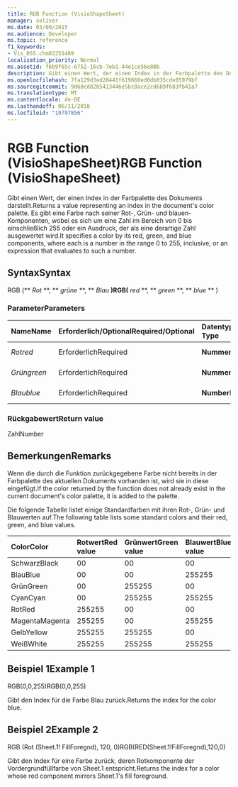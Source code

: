 ```yaml
---
title: RGB Function (VisioShapeSheet)
manager: soliver
ms.date: 03/09/2015
ms.audience: Developer
ms.topic: reference
f1_keywords:
- Vis_DSS.chm82251489
localization_priority: Normal
ms.assetid: f6b9f65c-6752-16cb-7eb1-44e1ce56e80b
description: Gibt einen Wert, der einen Index in der Farbpalette des Dokuments darstellt. Es gibt eine Farbe nach seiner Rot-, Grün- und blauen-Komponenten, wobei es sich um eine Zahl im Bereich von 0 bis einschließlich 255 oder ein Ausdruck, der als eine derartige Zahl ausgewertet wird.
ms.openlocfilehash: 7fa129d3ed28441f619660ed0db035cde85979bf
ms.sourcegitcommit: 9d60cd82b5413446e5bc8ace2cd689f683fb41a7
ms.translationtype: MT
ms.contentlocale: de-DE
ms.lasthandoff: 06/11/2018
ms.locfileid: "19797856"
---
```

# <a name="rgb-function-visioshapesheet"></a><span data-ttu-id="828f0-104">RGB Function (VisioShapeSheet)</span><span class="sxs-lookup"><span data-stu-id="828f0-104">RGB Function (VisioShapeSheet)</span></span>

<span data-ttu-id="828f0-105">Gibt einen Wert, der einen Index in der Farbpalette des Dokuments darstellt.</span><span class="sxs-lookup"><span data-stu-id="828f0-105">Returns a value representing an index in the document's color palette.</span></span> <span data-ttu-id="828f0-106">Es gibt eine Farbe nach seiner Rot-, Grün- und blauen-Komponenten, wobei es sich um eine Zahl im Bereich von 0 bis einschließlich 255 oder ein Ausdruck, der als eine derartige Zahl ausgewertet wird.</span><span class="sxs-lookup"><span data-stu-id="828f0-106">It specifies a color by its red, green, and blue components, where each is a number in the range 0 to 255, inclusive, or an expression that evaluates to such a number.</span></span> 
  
## <a name="syntax"></a><span data-ttu-id="828f0-107">Syntax</span><span class="sxs-lookup"><span data-stu-id="828f0-107">Syntax</span></span>

<span data-ttu-id="828f0-108">RGB (** *Rot* **, ** *grüne* **, ** *Blau* **)</span><span class="sxs-lookup"><span data-stu-id="828f0-108">RGB(** *red* **, ** *green* **, ** *blue* ** )</span></span> 
  
### <a name="parameters"></a><span data-ttu-id="828f0-109">Parameter</span><span class="sxs-lookup"><span data-stu-id="828f0-109">Parameters</span></span>

|<span data-ttu-id="828f0-110">**Name**</span><span class="sxs-lookup"><span data-stu-id="828f0-110">**Name**</span></span>|<span data-ttu-id="828f0-111">**Erforderlich/Optional**</span><span class="sxs-lookup"><span data-stu-id="828f0-111">**Required/Optional**</span></span>|<span data-ttu-id="828f0-112">**Datentyp**</span><span class="sxs-lookup"><span data-stu-id="828f0-112">**Data Type**</span></span>|<span data-ttu-id="828f0-113">**Beschreibung**</span><span class="sxs-lookup"><span data-stu-id="828f0-113">**Description**</span></span>|
|:-----|:-----|:-----|:-----|
| <span data-ttu-id="828f0-114">_Rot_</span><span class="sxs-lookup"><span data-stu-id="828f0-114">_red_</span></span> <br/> |<span data-ttu-id="828f0-115">Erforderlich</span><span class="sxs-lookup"><span data-stu-id="828f0-115">Required</span></span>  <br/> |<span data-ttu-id="828f0-116">**Nummer**</span><span class="sxs-lookup"><span data-stu-id="828f0-116">**Number**</span></span> <br/> |<span data-ttu-id="828f0-117">Die Rotkomponente.</span><span class="sxs-lookup"><span data-stu-id="828f0-117">The red component.</span></span>  <br/> |
| <span data-ttu-id="828f0-118">_Grün_</span><span class="sxs-lookup"><span data-stu-id="828f0-118">_green_</span></span> <br/> |<span data-ttu-id="828f0-119">Erforderlich</span><span class="sxs-lookup"><span data-stu-id="828f0-119">Required</span></span>  <br/> |<span data-ttu-id="828f0-120">**Nummer**</span><span class="sxs-lookup"><span data-stu-id="828f0-120">**Number**</span></span> <br/> |<span data-ttu-id="828f0-121">Die Grünkomponente.</span><span class="sxs-lookup"><span data-stu-id="828f0-121">The green component.</span></span>  <br/> |
| <span data-ttu-id="828f0-122">_Blau_</span><span class="sxs-lookup"><span data-stu-id="828f0-122">_blue_</span></span> <br/> |<span data-ttu-id="828f0-123">Erforderlich</span><span class="sxs-lookup"><span data-stu-id="828f0-123">Required</span></span>  <br/> |<span data-ttu-id="828f0-124">**Number**</span><span class="sxs-lookup"><span data-stu-id="828f0-124">**Nmber**</span></span> <br/> |<span data-ttu-id="828f0-125">Die Blaukomponente.</span><span class="sxs-lookup"><span data-stu-id="828f0-125">The blue component.</span></span>  <br/> |
   
### <a name="return-value"></a><span data-ttu-id="828f0-126">Rückgabewert</span><span class="sxs-lookup"><span data-stu-id="828f0-126">Return value</span></span>

<span data-ttu-id="828f0-127">Zahl</span><span class="sxs-lookup"><span data-stu-id="828f0-127">Number</span></span>
  
## <a name="remarks"></a><span data-ttu-id="828f0-128">Bemerkungen</span><span class="sxs-lookup"><span data-stu-id="828f0-128">Remarks</span></span>

<span data-ttu-id="828f0-129">Wenn die durch die Funktion zurückgegebene Farbe nicht bereits in der Farbpalette des aktuellen Dokuments vorhanden ist, wird sie in diese eingefügt.</span><span class="sxs-lookup"><span data-stu-id="828f0-129">If the color returned by the function does not already exist in the current document's color palette, it is added to the palette.</span></span>
  
<span data-ttu-id="828f0-130">Die folgende Tabelle listet einige Standardfarben mit ihren Rot-, Grün- und Blauwerten auf.</span><span class="sxs-lookup"><span data-stu-id="828f0-130">The following table lists some standard colors and their red, green, and blue values.</span></span>
  
|<span data-ttu-id="828f0-131">**Color**</span><span class="sxs-lookup"><span data-stu-id="828f0-131">**Color**</span></span>|<span data-ttu-id="828f0-132">**Rotwert**</span><span class="sxs-lookup"><span data-stu-id="828f0-132">**Red value**</span></span>|<span data-ttu-id="828f0-133">**Grünwert**</span><span class="sxs-lookup"><span data-stu-id="828f0-133">**Green value**</span></span>|<span data-ttu-id="828f0-134">**Blauwert**</span><span class="sxs-lookup"><span data-stu-id="828f0-134">**Blue value**</span></span>|
|:-----|:-----|:-----|:-----|
|<span data-ttu-id="828f0-135">Schwarz</span><span class="sxs-lookup"><span data-stu-id="828f0-135">Black</span></span>  <br/> |<span data-ttu-id="828f0-136">0</span><span class="sxs-lookup"><span data-stu-id="828f0-136">0</span></span>  <br/> |<span data-ttu-id="828f0-137">0</span><span class="sxs-lookup"><span data-stu-id="828f0-137">0</span></span>  <br/> |<span data-ttu-id="828f0-138">0</span><span class="sxs-lookup"><span data-stu-id="828f0-138">0</span></span>  <br/> |
|<span data-ttu-id="828f0-139">Blau</span><span class="sxs-lookup"><span data-stu-id="828f0-139">Blue</span></span>  <br/> |<span data-ttu-id="828f0-140">0</span><span class="sxs-lookup"><span data-stu-id="828f0-140">0</span></span>  <br/> |<span data-ttu-id="828f0-141">0</span><span class="sxs-lookup"><span data-stu-id="828f0-141">0</span></span>  <br/> |<span data-ttu-id="828f0-142">255</span><span class="sxs-lookup"><span data-stu-id="828f0-142">255</span></span>  <br/> |
|<span data-ttu-id="828f0-143">Grün</span><span class="sxs-lookup"><span data-stu-id="828f0-143">Green</span></span>  <br/> |<span data-ttu-id="828f0-144">0</span><span class="sxs-lookup"><span data-stu-id="828f0-144">0</span></span>  <br/> |<span data-ttu-id="828f0-145">255</span><span class="sxs-lookup"><span data-stu-id="828f0-145">255</span></span>  <br/> |<span data-ttu-id="828f0-146">0</span><span class="sxs-lookup"><span data-stu-id="828f0-146">0</span></span>  <br/> |
|<span data-ttu-id="828f0-147">Cyan</span><span class="sxs-lookup"><span data-stu-id="828f0-147">Cyan</span></span>  <br/> |<span data-ttu-id="828f0-148">0</span><span class="sxs-lookup"><span data-stu-id="828f0-148">0</span></span>  <br/> |<span data-ttu-id="828f0-149">255</span><span class="sxs-lookup"><span data-stu-id="828f0-149">255</span></span>  <br/> |<span data-ttu-id="828f0-150">255</span><span class="sxs-lookup"><span data-stu-id="828f0-150">255</span></span>  <br/> |
|<span data-ttu-id="828f0-151">Rot</span><span class="sxs-lookup"><span data-stu-id="828f0-151">Red</span></span>  <br/> |<span data-ttu-id="828f0-152">255</span><span class="sxs-lookup"><span data-stu-id="828f0-152">255</span></span>  <br/> |<span data-ttu-id="828f0-153">0</span><span class="sxs-lookup"><span data-stu-id="828f0-153">0</span></span>  <br/> |<span data-ttu-id="828f0-154">0</span><span class="sxs-lookup"><span data-stu-id="828f0-154">0</span></span>  <br/> |
|<span data-ttu-id="828f0-155">Magenta</span><span class="sxs-lookup"><span data-stu-id="828f0-155">Magenta</span></span>  <br/> |<span data-ttu-id="828f0-156">255</span><span class="sxs-lookup"><span data-stu-id="828f0-156">255</span></span>  <br/> |<span data-ttu-id="828f0-157">0</span><span class="sxs-lookup"><span data-stu-id="828f0-157">0</span></span>  <br/> |<span data-ttu-id="828f0-158">255</span><span class="sxs-lookup"><span data-stu-id="828f0-158">255</span></span>  <br/> |
|<span data-ttu-id="828f0-159">Gelb</span><span class="sxs-lookup"><span data-stu-id="828f0-159">Yellow</span></span>  <br/> |<span data-ttu-id="828f0-160">255</span><span class="sxs-lookup"><span data-stu-id="828f0-160">255</span></span>  <br/> |<span data-ttu-id="828f0-161">255</span><span class="sxs-lookup"><span data-stu-id="828f0-161">255</span></span>  <br/> |<span data-ttu-id="828f0-162">0</span><span class="sxs-lookup"><span data-stu-id="828f0-162">0</span></span>  <br/> |
|<span data-ttu-id="828f0-163">Weiß</span><span class="sxs-lookup"><span data-stu-id="828f0-163">White</span></span>  <br/> |<span data-ttu-id="828f0-164">255</span><span class="sxs-lookup"><span data-stu-id="828f0-164">255</span></span>  <br/> |<span data-ttu-id="828f0-165">255</span><span class="sxs-lookup"><span data-stu-id="828f0-165">255</span></span>  <br/> |<span data-ttu-id="828f0-166">255</span><span class="sxs-lookup"><span data-stu-id="828f0-166">255</span></span>  <br/> |
   
## <a name="example-1"></a><span data-ttu-id="828f0-167">Beispiel 1</span><span class="sxs-lookup"><span data-stu-id="828f0-167">Example 1</span></span>

<span data-ttu-id="828f0-168">RGB(0,0,255)</span><span class="sxs-lookup"><span data-stu-id="828f0-168">RGB(0,0,255)</span></span>
  
<span data-ttu-id="828f0-169">Gibt den Index für die Farbe Blau zurück.</span><span class="sxs-lookup"><span data-stu-id="828f0-169">Returns the index for the color blue.</span></span>
  
## <a name="example-2"></a><span data-ttu-id="828f0-170">Beispiel 2</span><span class="sxs-lookup"><span data-stu-id="828f0-170">Example 2</span></span>

<span data-ttu-id="828f0-171">RGB (Rot (Sheet.1! FillForegnd), 120, 0)</span><span class="sxs-lookup"><span data-stu-id="828f0-171">RGB(RED(Sheet.1!FillForegnd),120,0)</span></span>
  
<span data-ttu-id="828f0-172">Gibt den Index für eine Farbe zurück, deren Rotkomponente der Vordergrundfüllfarbe von Sheet.1 entspricht.</span><span class="sxs-lookup"><span data-stu-id="828f0-172">Returns the index for a color whose red component mirrors Sheet.1's fill foreground.</span></span>
  

